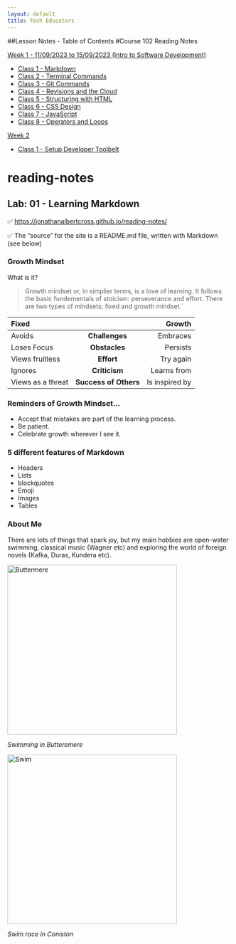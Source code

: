 ```yaml
---
layout: default
title: Tech Educators
---
```


##Lesson Notes - Table of Contents
#Course 102 Reading Notes

[Week 1 - 11/09/2023 to 15/09/2023 (Intro to Software Development)
](#102)

- [Class 1 - Markdown](#102/class-01.md)
- [Class 2 - Terminal Commands](#102/class-02.md)
- [Class 3 - Git Commands](#102/class-03.md)
- [Class 4 - Revisions and the Cloud](#102/class-04.md)
- [Class 5 - Structuring with HTML](#102/class-05.md)
- [Class 6 - CSS Design](#102/class-06.md)
- [Class 7 - JavaScript](#102/class-07.md)
- [Class 8 - Operators and Loops](#102/class-08.md)

[Week 2](#201)
- [Class 1 - Setup Developer Toolbelt](#102/class-02.md)

# reading-notes 
## Lab: 01 - Learning Markdown

✅ https://jonathanalbertcross.github.io/reading-notes/

✅ The “source” for the site is a README.md file, written with Markdown (see below)

### **Growth Mindset**
What is it?

> Growth mindset or, in simplier terms, is a love of learning. It follows the basic fundementals of stoicism: perseverance and effort. There are two types of mindsets; fixed and growth mindset.`

| Fixed          |  | Growth |
|:--- | :----:  |---:|
| Avoids      | **Challenges**  |Embraces    |
| Loses Focus |**Obstacles**    |Persists     |
| Views fruitless   |**Effort**  |Try again    |
| Ignores   |**Criticism**      |Learns from      |
| Views as a threat   |**Success of Others**      |Is inspired by       |

### **Reminders of Growth Mindset**...

- Accept that mistakes are part of the learning process.
- Be patient.
- Celebrate growth wherever I see it.

### **5 different features of Markdown**
- Headers
- Lists
- blockquotes
- Emoji
- Images
- Tables

###  **About Me**
There are lots of things that spark joy, but my main hobbies are open-water swimming, classical music (Wagner etc) and exploring the world of foreign novels (Kafka, Duras, Kundera etc). 

<img width="381" alt="Buttermere" src="https://github.com/JonathanAlbertCross/reading-notes/assets/118997615/932dbb47-8f40-46f3-a183-826b403eac3c">

*Swimming in Butteremere*

<img width="381" alt="Swim" src="https://i.ibb.co/93W8sY4/Col-Coniston-Epic02703.jpg" border="0">

*Swim race in Coniston*


